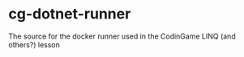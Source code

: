 # cg-dotnet-runner
The source for the docker runner used in the CodinGame LINQ (and others?) lesson
